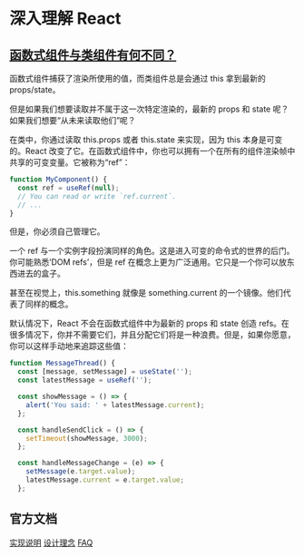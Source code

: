 # 深入理解 React

## [函数式组件与类组件有何不同？](https://overreacted.io/zh-hans/how-are-function-components-different-from-classes/)

函数式组件捕获了渲染所使用的值，而类组件总是会通过 this 拿到最新的 props/state。

但是如果我们想要读取并不属于这一次特定渲染的，最新的 props 和 state 呢？如果我们想要“从未来读取他们”呢？

在类中，你通过读取 this.props 或者 this.state 来实现，因为 this 本身是可变的。React 改变了它。在函数式组件中，你也可以拥有一个在所有的组件渲染帧中共享的可变变量。它被称为“ref”：

```javascript
function MyComponent() {
  const ref = useRef(null);
  // You can read or write `ref.current`.
  // ...
}
```

但是，你必须自己管理它。

一个 ref 与一个实例字段扮演同样的角色。这是进入可变的命令式的世界的后门。你可能熟悉’DOM refs’，但是 ref 在概念上更为广泛通用。它只是一个你可以放东西进去的盒子。

甚至在视觉上，this.something 就像是 something.current 的一个镜像。他们代表了同样的概念。

默认情况下，React 不会在函数式组件中为最新的 props 和 state 创造 refs。在很多情况下，你并不需要它们，并且分配它们将是一种浪费。但是，如果你愿意，你可以这样手动地来追踪这些值：
```javascript
function MessageThread() {
  const [message, setMessage] = useState('');
  const latestMessage = useRef('');

  const showMessage = () => {
    alert('You said: ' + latestMessage.current);
  };

  const handleSendClick = () => {
    setTimeout(showMessage, 3000);
  };

  const handleMessageChange = (e) => {
    setMessage(e.target.value);
    latestMessage.current = e.target.value;
  };
  ```
## 官方文档

[实现说明](https://zh-hans.reactjs.org/docs/implementation-notes.html)
[设计理念](https://zh-hans.reactjs.org/docs/design-principles.html)
[FAQ](https://zh-hans.reactjs.org/docs/faq-ajax.html)
